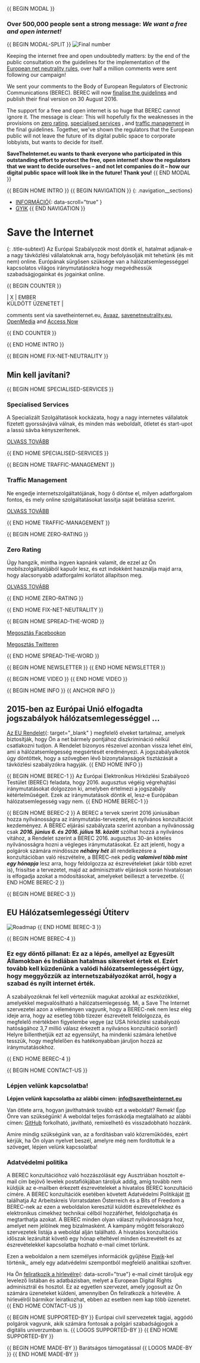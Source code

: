 {{ BEGIN MODAL }}
### Over 500,000 people sent a strong message: *We want a free and open internet!*
{{ BEGIN MODAL-SPLIT }}
![Final number](/images/final-number.png)

Keeping the internet free and open undoubtedly matters: by the end of the public consultation on the guidelines for the implementation of the [European net neutrality rules](https://edri.org/time-to-save-the-internet/), over half a million comments were sent following our campaign!
 
We sent your comments to the Body of European Regulators of Electronic Communications (BEREC). BEREC will now [finalise the guidelines](https://edri.org/net-neutrality-european-parliament-decided-not-to-decide/) and publish their final version on 30 August 2016.
 
The support for a free and open internet is so huge that BEREC cannot ignore it. The message is clear: This will hopefully fix the weaknesses in the provisions on [zero rating](https://edri.org/zero-rating-why-dangerous-for-our-rights-freedoms), [specialised services](https://edri.org/specialised-services-make-break-issue-open-internet/) , and [traffic management](https://edri.org/traffic-management-where-risks-online-discrimination/) in the final guidelines. Together, we've shown the regulators that the European public will not leave the future of its digital public space to corporate lobbyists, but wants to decide for itself. 

**SaveTheInternet.eu wants to thank everyone who participated in this outstanding effort to protect the free, open internet!  show the regulators that we want to decide ourselves – and not let companies do it – how our digital public space will look like in the future! Thank you!**
{{ END MODAL }}

{{ BEGIN HOME INTRO }}
{{ BEGIN NAVIGATION }}
{: .navigation__sections}
- [INFORMÁCIÓ](#info){: data-scroll="true" }
- [GYIK](faq)
{{ END NAVIGATION }}

# Save the Internet

{: .title-subtext}
Az Európai Szabályozók most döntik el, hatalmat adjanak-e a nagy távközlési vállalatoknak arra, hogy befolyásolják mit tehetünk (és mit nem) online. Európának sürgősen szüksége van a hálózatsemlegességgel kapcsolatos világos iránymutatásokra hogy megvédhessük szabadságjogainkat és jogainkat online.

{{ BEGIN COUNTER }}

| X | EMBER <br> KÜLDÖTT ÜZENETET |

comments sent via savetheinternet.eu, [Avaaz](https://secure.avaaz.org/en/save_the_internet_eu_loc_2016/), [savenetneutrality.eu](https://actionnetwork.org/petitions/save-eu-net-neutrality), [OpenMedia](https://act.openmedia.org/TollBooth/) and [Access Now](https://act.accessnow.org/ea-action/action?ea.client.id=1921&ea.campaign.id=51950)

{{ END COUNTER }}

{{ END HOME INTRO }}

{{ BEGIN HOME FIX-NET-NEUTRALITY }}

## Min kell javítani?

{{ BEGIN HOME SPECIALISED-SERVICES }}

### Specialised Services

A Specializált Szolgáltatások kockázata, hogy a nagy internetes vállalatok fizetett gyorssávjává válnak, és minden más weboldalt, ötletet és start-upot a lassú sávba kényszerítenek.

[OLVASS TOVÁBB](faq/#what-are-specialised-services)

{{ END HOME SPECIALISED-SERVICES }}

{{ BEGIN HOME TRAFFIC-MANAGEMENT }}

### Traffic Management

Ne engedje internetszolgáltatójának, hogy ő döntse el, milyen adatforgalom fontos, és mely online szolgáltatásokat lassítja saját belátása szerint.

[OLVASS TOVÁBB](faq/#what-is-traffic-management)

{{ END HOME TRAFFIC-MANAGEMENT }}

{{ BEGIN HOME ZERO-RATING }}

### Zero Rating

Úgy hangzik, mintha ingyen kapnánk valamit, de ezzel az Ön mobilszolgáltatójából kapuőr lesz, és ezt indokként használja majd arra, hogy alacsonyabb adatforgalmi korlátot állapítson meg.

[OLVASS TOVÁBB](faq/#what-is-zero-rating)

{{ END HOME ZERO-RATING }}

{{ END HOME FIX-NET-NEUTRALITY }}

{{ BEGIN HOME SPREAD-THE-WORD }}

[Megosztás Facebookon](http://www.facebook.com/sharer.php?u=https://savetheinternet.eu/hu/)

[Megosztás Twitteren](https://twitter.com/intent/tweet?text=Help%20save%20the%20internet.%20Tell%20your%20regulator%20to%20safeguard%20net%20neutrality.%20http%3A%2F%2Fwww.savetheinternet.eu%2F%20%23SaveTheInternet)

{{ END HOME SPREAD-THE-WORD }}

{{ BEGIN HOME NEWSLETTER }}
{{ END HOME NEWSLETTER }}

{{ BEGIN HOME VIDEO }}
{{ END HOME VIDEO }}

{{ BEGIN HOME INFO }}
{{ ANCHOR INFO }}

## 2015-ben az Európai Unió elfogadta jogszabályok hálózatsemlegességgel ...

[Az EU Rendelet](http://eur-lex.europa.eu/legal-content/EN/TXT/?uri=CELEX:32015R2120){: target="_blank" } megfelelő elveket tartalmaz, amelyek biztosítják, hogy Ön a net bármely pontjához diszkrimináció nélkül csatlakozni tudjon. A Rendelet bizonyos részeivel azonban vissza lehet élni, ami a hálózatsemlegesség megsértését eredményezi. A jogszabályalkotók úgy döntöttek, hogy a szövegben lévő bizonytalanságok tisztázását a távközlési szabályzókra hagyják.
{{ END HOME INFO }}


{{ BEGIN HOME BEREC-1 }}
Az Európai Elektronikus Hírközlési Szabályozó Testület (BEREC) feladata, hogy 2016. augusztus végéig végrehajtási iránymutatásokat dolgozzon ki, amelyben értelmezi a jogszabály kétértelműségeit. Ezek az iránymutatások döntik el, lesz-e Európában hálózatsemlegesség vagy nem.
{{ END HOME BEREC-1 }}

{{ BEGIN HOME BEREC-2 }}
A BEREC a tervek szerint 2016 júniusában hozza nyilvánosságra az iránymutatás-tervezetet, és nyilvános konzultációt kezdeményez. A BEREC eljárási szabályzata szerint azonban a nyilvánosság csak ___2016. június 6. és 2016. július 18. között___ szólhat hozzá a nyilvános vitához, a Rendelet szerint a BEREC 2016. augusztus 30-án köteles nyilvánosságra hozni a végleges iránymutatásokat. Ez azt jelenti, hogy a polgárok számára mindössze ___néhány hét___ áll rendelkezésre a konzultációban való részvételre, a BEREC-nek pedig ___valamivel több mint egy hónapja___ lesz arra, hogy feldolgozza az észrevételeket (akár több ezret is), frissítse a tervezetet, majd az adminisztratív eljárások során hivatalosan is elfogadja azokat a módosításokat, amelyeket beilleszt a tervezetbe.
{{ END HOME BEREC-2 }}

{{ BEGIN HOME BEREC-3 }}
## EU Hálózatsemlegességi Útiterv
![Roadmap](./images/net_neutrality_roadmap.svg)
{{ END HOME BEREC-3 }}

{{ BEGIN HOME BEREC-4 }}
### __Ez egy döntő pillanat: Ez az a lépés, amellyel az Egyesült Államokban és Indiában hatalmas sikereket értek el. Ezért tovább kell küzdenünk a valódi hálózatsemlegességért úgy, hogy meggyőzzük az internetszabályozókat arról, hogy a szabad és nyílt internet érték.__

A szabályozóknak fel kell vértezniük magukat azokkal az eszközökkel, amelyekkel megvalósítható a hálózatsemlegesség. Mi, a Save The Internet szervezetei azon a véleményen vagyunk, hogy a BEREC-nek nem lesz elég ideje arra, hogy az esetleg több tízezer észrevételt feldolgozza, és megfelelő mértékben figyelembe vegye (az USA hírközlési szabályozó hatóságához 3,7 millió válasz érkezett a nyilvános konzultáció során!) Helyre billenthetjük ezt az egyensúlyt, ha mindenki számára lehetővé tesszük, hogy megfelelően és hatékonyabban járuljon hozzá az iránymutatásokhoz.

{{ END HOME BEREC-4 }}

{{ BEGIN HOME CONTACT-US }}
### Lépjen velünk kapcsolatba!

__Lépjen velünk kapcsolatba az alábbi címen: [info@savetheinternet.eu](mailto:info@savetheinternet.eu)__

Van ötlete arra, hogyan javíthatnánk tovább ezt a weboldalt? Remek! Épp Önre van szükségünk! A weboldal teljes forráskódja megtalálható az alábbi címen: [GitHub](https://github.com/Netzfreiheit/STI-UI) forkolható, javítható, remixelhető és visszadobható hozzánk.

Amire mindig szükségünk van, az a fordításban való közreműködés, ezért kérjük, ha Ön olyan nyelvet beszél, amelyre még nem fordítottuk le a szöveget, lépjen velünk kapcsolatba!

### Adatvédelmi politika

A BEREC konzultációhoz való hozzászólását egy Ausztriában hosztolt e-mail cím bejövő levelek postafiókjában tároljuk addig, amíg tovább nem küldjük az e-mailben érkezett észrevételeket a hivatalos BEREC konzultáció címére. A BEREC konzultációk esetében követett Adatvédelmi Politikáját [itt](http://berec.europa.eu/eng/document_register/subject_matter/berec_office/download/0/4615-privacy-statement-berec-office-policy-do_0.pdf) találhatja Az Arbeitskreis Vorratsdaten Österreich és a Bits of Freedom a BEREC-nek az ezen a weboldalon keresztül küldött észrevételekhez és elektronikus címekhez technikai célból hozzáférhet, feldolgozhatja és megtarthatja azokat. A BEREC minden olyan választ nyilvánosságra hoz, amelyet nem jelölnek meg bizalmasként. A kampány mögött felsorakozó szervezetek listája a weboldal alján található. A hivatalos konzultációs időszak lezárultát követő egy hónap elteltével minden észrevételt és az észrevételekkel kapcsolatba hozható e-mail címet törlünk.

Ezen a weboldalon a nem személyes információk gyűjtése [Piwik](https://piwik.org/)-kel történik,, amely egy adatvédelmi szempontból megfelelő analitikai szoftver.

Ha Ön [feliratkozik a hírlevélre](#subscribe-to-newsletter){: data-scroll="true"} e-mail címét tároljuk egy levelező listában és adatbázisban, melyet a European Digital Rights adminisztrál és hosztol. Ez az egyetlen szervezet, amely jogosult az Ön számára üzeneteket küldeni, amennyiben Ön feliratkozik a hírlevélre. A hírlevélről bármikor leiratkozhat, ebben az esetben nem kap több üzenetet.
{{ END HOME CONTACT-US }}

{{ BEGIN HOME SUPPORTED-BY }}
Európai civil szervezetek tagjai, aggódó polgárok vagyunk, akik számára fontosak a polgári szabadságjogok a digitális univerzumban is.
{{ LOGOS SUPPORTED-BY }}
{{ END HOME SUPPORTED-BY }}

{{ BEGIN HOME MADE-BY }}
Barátságos támogatással
{{ LOGOS MADE-BY }}
{{ END HOME MADE-BY }}
